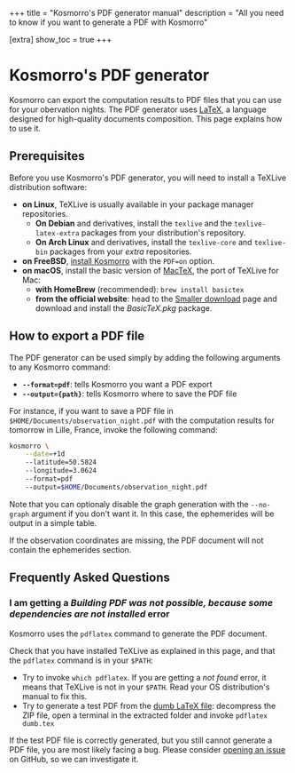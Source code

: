 +++
title = "Kosmorro's PDF generator manual"
description = "All you need to know if you want to generate a PDF with Kosmorro"

[extra]
show_toc = true
+++

# Kosmorro's PDF generator

Kosmorro can export the computation results to PDF files that you can use for your obervation nights.
The PDF generator uses [LaTeX](https://fr.wikipedia.org/wiki/LaTeX), a language designed for high-quality documents composition.
This page explains how to use it.

## Prerequisites

Before you use Kosmorro's PDF generator, you will need to install a TeXLive distribution software:

- **on Linux**, TeXLive is usually available in your package manager repositories.
  - **On Debian** and derivatives, install the `texlive` and the `texlive-latex-extra` packages from your distribution's repository.
  - **On Arch Linux** and derivatives, install the `texlive-core` and `texlive-bin` packages from your _extra_ repositories.
- **on FreeBSD**, [install Kosmorro](@/cli/download.md) with the `PDF=on` option.
- **on macOS**, install the basic version of [MacTeX](https://www.tug.org/mactex/), the port of TeXLive for Mac:
    - **with HomeBrew** (recommended): `brew install basictex`
    - **from the official website**: head to the [Smaller download](https://www.tug.org/mactex/morepackages.html) page and download and install the _BasicTeX.pkg_ package.

## How to export a PDF file

The PDF generator can be used simply by adding the following arguments to any Kosmorro command:

- **`--format=pdf`**: tells Kosmorro you want a PDF export
- **`--output={path}`**: tells Kosmorro where to save the PDF file

For instance, if you want to save a PDF file in `$HOME/Documents/observation_night.pdf` with the computation results for tomorrow in Lille, France, invoke the following command:

```bash
kosmorro \
    --date=+1d 
    --latitude=50.5824 
    --longitude=3.0624 
    --format=pdf 
    --output=$HOME/Documents/observation_night.pdf
```

Note that you can optionaly disable the graph generation with the `--no-graph` argument if you don't want it.
In this case, the ephemerides will be output in a simple table.

If the observation coordinates are missing, the PDF document will not contain the ephemerides section.

## Frequently Asked Questions

### I am getting a _Building PDF was not possible, because some dependencies are not installed_ error

Kosmorro uses the `pdflatex` command to generate the PDF document.

Check that you have installed TeXLive as explained in this page, and that the `pdflatex` command is in your `$PATH`:

- Try to invoke `which pdflatex`. If you are getting a _not found_ error, it means that TeXLive is not in your `$PATH`. Read your OS distribution's manual to fix this.
- Try to generate a test PDF from the [dumb LaTeX file](/downloads/dumb-pdf.zip): decompress the ZIP file, open a terminal in the extracted folder and invoke `pdflatex dumb.tex`

If the test PDF file is correctly generated, but you still cannot generate a PDF file, you are most likely facing a bug.
Please consider [opening an issue](https://github.com/Kosmorro/kosmorro/issues/new?assignees=&labels=bug&template=bug_report.md&title=Building+PDF+was+not+possible,+because+some+dependencies+are+not+installed) on GitHub, so we can investigate it.
